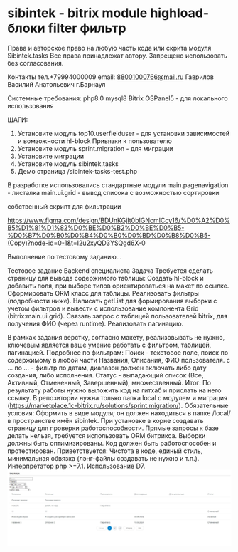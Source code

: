 # sibintek - bitrix module highload-блоки filter фильтр
 Права и авторское право на любую часть кода или скрита модуля Sibintek.tasks 
 Все права принадлежат автору. 
 Запрещено использовать без согласования.

Контакты 
тел.+79994000009
email: 88001000766@mail.ru
Гаврилов Василий Анатольевич
г.Барнаул

Системные требования:
php8.0
mysql8
Bitrix
OSPanel5 - для локального использования 

ШАГИ:
1. Установите модуль top10.userfielduser - для установки зависимостей и вомзожности hl-block Привязки к пользователю
2. Установите модуль sprint.migration - для миграции
3. Установите миграции
4. Установите модуль sibintek.tasks
5. Демо страница /sibintek-tasks-test.php


В разработке использовались стандартные модули
main.pagenavigation -  листалка
main.ui.grid - вывод списока с возможностью сортировки

собственный скрипт для фильтрации

https://www.figma.com/design/BDUnKGjIt0bIGNcmICcy16/%D0%A2%D0%B5%D1%81%D1%82%D0%BE%D0%B2%D0%BE%D0%B5-%D0%B7%D0%B0%D0%B4%D0%B0%D0%BD%D0%B8%D0%B5-(Copy)?node-id=0-1&t=I2u2xyQD3YSQgd6X-0

Выполнение по тестовому заданию...

Тестовое задание Backend специалиста
Задача
Требуется сделать страницу для вывода содержимого таблицы:
Создать hl-block и добавить поля, при выборе типов ориентироваться на макет по ссылке.
Сформировать ORM класс для таблицы.
Реализовать фильтры (подробности ниже).
Написать getList для формирования выборки с учетом фильтров и вывести с использование компонента Grid (bitrix:main.ui.grid).
Связать запрос с таблицей пользователей bitrix, для получения ФИО (через runtime).
Реализовать пагинацию.

В рамках задания верстку, согласно макету, реализовывать не нужно, ключевым является ваше умение работать с фильтром, таблицей, пагинацией.
Подробнее по фильтрам:
Поиск - текстовое поле, поиск по содержимому в любой части Названия, Описания, ФИО пользователя.
с … по … - фильтр по датам, диапазон должен включать либо дату создания, либо исполнения.
Статус - выпадающий список (Все, Активный, Отмененный, Завершенный), множественный.
Итог:
По результату работы нужно выложить код на гитхаб и прислать на него ссылку. В репозитории нужна только папка local с модулем и миграция (https://marketplace.1c-bitrix.ru/solutions/sprint.migration/).
Обязательные условия:
Оформить в виде модуля; он должен находиться в папке /local/ в пространстве имён sibintek.
При установке в корне создавать страницу для проверки работоспособности.
Прямые запросы к базе делать нельзя, требуется использовать ORM битрикса.
Выборки должны быть оптимизированы.
Код должен быть работоспособен и протестирован.
Приветствуется:
Чистота в коде, единый стиль, минимальная обвязка (лэнг-файлы создавать не нужно и т.п.).
Интерпретатор php >=7.1.
Использование D7.
![alt text](https://github.com/KtoYaTo/sibintek/blob/main/img1.jpg?raw=true)
